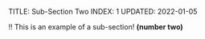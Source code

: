 TITLE: Sub-Section Two
INDEX: 1
UPDATED: 2022-01-05

!! This is an example of a sub-section! **(number two)**

